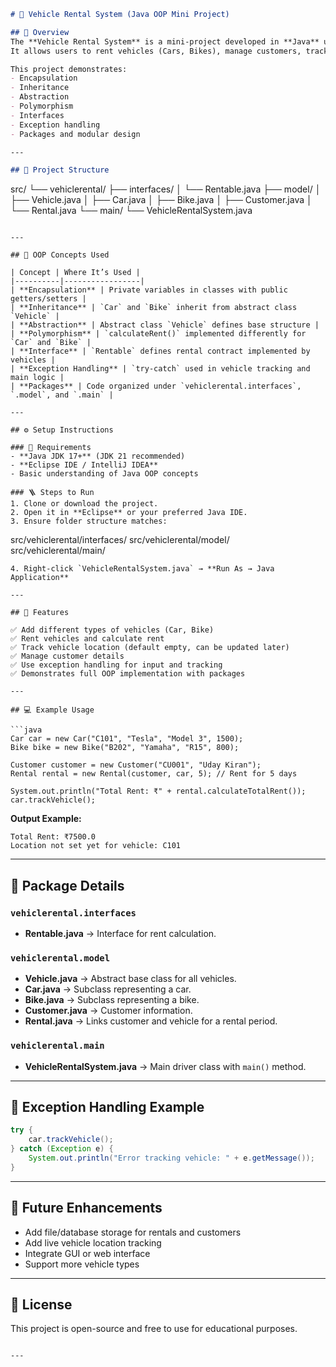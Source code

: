 

```markdown
# 🚗 Vehicle Rental System (Java OOP Mini Project)

## 📘 Overview
The **Vehicle Rental System** is a mini-project developed in **Java** using **Object-Oriented Programming (OOP)** principles.  
It allows users to rent vehicles (Cars, Bikes), manage customers, track vehicles, and calculate rent based on usage duration.

This project demonstrates:
- Encapsulation  
- Inheritance  
- Abstraction  
- Polymorphism  
- Interfaces  
- Exception handling  
- Packages and modular design  

---

## 🧩 Project Structure

```

src/
└── vehiclerental/
├── interfaces/
│    └── Rentable.java
├── model/
│    ├── Vehicle.java
│    ├── Car.java
│    ├── Bike.java
│    ├── Customer.java
│    └── Rental.java
└── main/
└── VehicleRentalSystem.java

```

---

## 🧠 OOP Concepts Used

| Concept | Where It’s Used |
|----------|-----------------|
| **Encapsulation** | Private variables in classes with public getters/setters |
| **Inheritance** | `Car` and `Bike` inherit from abstract class `Vehicle` |
| **Abstraction** | Abstract class `Vehicle` defines base structure |
| **Polymorphism** | `calculateRent()` implemented differently for `Car` and `Bike` |
| **Interface** | `Rentable` defines rental contract implemented by vehicles |
| **Exception Handling** | `try-catch` used in vehicle tracking and main logic |
| **Packages** | Code organized under `vehiclerental.interfaces`, `.model`, and `.main` |

---

## ⚙️ Setup Instructions

### 🧱 Requirements
- **Java JDK 17+** (JDK 21 recommended)
- **Eclipse IDE / IntelliJ IDEA**
- Basic understanding of Java OOP concepts

### 🪜 Steps to Run
1. Clone or download the project.
2. Open it in **Eclipse** or your preferred Java IDE.
3. Ensure folder structure matches:
```

src/vehiclerental/interfaces/
src/vehiclerental/model/
src/vehiclerental/main/

````
4. Right-click `VehicleRentalSystem.java` → **Run As → Java Application**

---

## 🚀 Features

✅ Add different types of vehicles (Car, Bike)  
✅ Rent vehicles and calculate rent  
✅ Track vehicle location (default empty, can be updated later)  
✅ Manage customer details  
✅ Use exception handling for input and tracking  
✅ Demonstrates full OOP implementation with packages  

---

## 💻 Example Usage

```java
Car car = new Car("C101", "Tesla", "Model 3", 1500);
Bike bike = new Bike("B202", "Yamaha", "R15", 800);

Customer customer = new Customer("CU001", "Uday Kiran");
Rental rental = new Rental(customer, car, 5); // Rent for 5 days

System.out.println("Total Rent: ₹" + rental.calculateTotalRent());
car.trackVehicle();
````

**Output Example:**

```
Total Rent: ₹7500.0
Location not set yet for vehicle: C101
```

---

## 📂 Package Details

### `vehiclerental.interfaces`

* **Rentable.java** → Interface for rent calculation.

### `vehiclerental.model`

* **Vehicle.java** → Abstract base class for all vehicles.
* **Car.java** → Subclass representing a car.
* **Bike.java** → Subclass representing a bike.
* **Customer.java** → Customer information.
* **Rental.java** → Links customer and vehicle for a rental period.

### `vehiclerental.main`

* **VehicleRentalSystem.java** → Main driver class with `main()` method.

---

## 🧰 Exception Handling Example

```java
try {
    car.trackVehicle();
} catch (Exception e) {
    System.out.println("Error tracking vehicle: " + e.getMessage());
}
```

---

## 🏁 Future Enhancements

* Add file/database storage for rentals and customers
* Add live vehicle location tracking
* Integrate GUI or web interface
* Support more vehicle types

---

## 🧾 License

This project is open-source and free to use for educational purposes.

```

---

```
